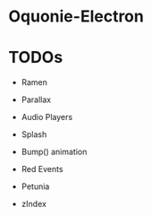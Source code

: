 # Oquonie-Electron

# TODOs

- Ramen
- Parallax
- Audio Players
- Splash
- Bump() animation

- Red Events
- Petunia
- zIndex